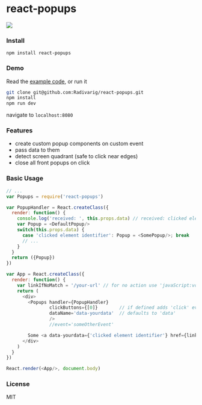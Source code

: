 # react-popups

![](http://i.imgur.com/VuwWFn2.gif)

### Install

`npm install react-popups`

### Demo

Read the [example code](https://github.com/Radivarig/react-popups/blob/master/src/entry.jsx), or run it
```bash
git clone git@github.com:Radivarig/react-popups.git
npm install
npm run dev 
```
navigate to `localhost:8080`

### Features

- create custom popup components on custom event
- pass data to them
- detect screen quadrant (safe to click near edges)
- close all front popups on click

### Basic Usage

```javascript
// ...
var Popups = require('react-popups')

var PopupHandler = React.createClass({
  render: function() {
    console.log('received: ', this.props.data) // received: clicked element identifier
    var Popup = <DefaultPopup/>
    switch(this.props.data) {
      case 'clicked element identifier': Popup = <SomePopup/>; break
      // ...
    }
  }
  return ({Popup})
})

var App = React.createClass({
  render: function() {
    var linkIfNoMatch = '/your-url' // for no action use 'javaScript:void(0)'
    return (
      <div>
        <Popups handler={PopupHandler}
                clickButtons={[0]}        // if defined adds 'click' event; 0 left, 1 middle, 2 right
                dataName='data-yourdata'  // defaults to 'data'
                />
                //event='someOtherEvent'

        Some <a data-yourdata={'clicked element identifier'} href={linkIfNoMatch}>demo</a> text.
      </div>
    )
  }
})

React.render(<App/>, document.body)
```

### License

MIT
